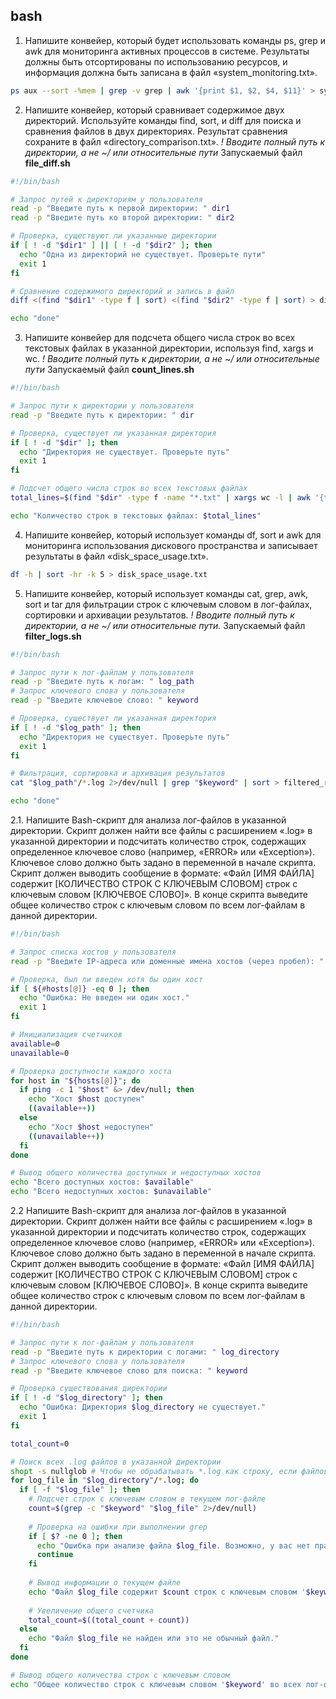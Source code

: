 ## bash

1. Напишите конвейер, который будет использовать команды ps, grep и awk для мониторинга активных процессов в системе. Результаты должны быть отсортированы по использованию ресурсов, и информация должна быть записана в файл «system_monitoring.txt».
```bash
ps aux --sort -%mem | grep -v grep | awk '{print $1, $2, $4, $11}' > system_monitoring.txt
```
2. Напишите конвейер, который сравнивает содержимое двух директорий. Используйте команды find, sort, и diff для поиска и сравнения файлов в двух директориях. Результат сравнения сохраните в файл «directory_comparison.txt».
*! Вводите полный путь к директории, а не ~/ или относительные пути*
Запускаемый файл **file_diff.sh**
```sh
#!/bin/bash

# Запрос путей к директориям у пользователя
read -p "Введите путь к первой директории: " dir1
read -p "Введите путь ко второй директории: " dir2

# Проверка, существуют ли указанные директории
if [ ! -d "$dir1" ] || [ ! -d "$dir2" ]; then
  echo "Одна из директорий не существует. Проверьте пути"
  exit 1
fi

# Сравнение содержимого директорий и запись в файл
diff <(find "$dir1" -type f | sort) <(find "$dir2" -type f | sort) > directory_comparison.txt

echo "done"
```
3. Напишите конвейер для подсчета общего числа строк во всех текстовых файлах в указанной директории, используя find, xargs и wc.
*! Вводите полный путь к директории, а не ~/ или относительные пути*
Запускаемый файл **count_lines.sh**

```sh
#!/bin/bash

# Запрос пути к директории у пользователя
read -p "Введите путь к директории: " dir

# Проверка, существует ли указанная директория
if [ ! -d "$dir" ]; then
  echo "Директория не существует. Проверьте путь"
  exit 1
fi

# Подсчет общего числа строк во всех текстовых файлах
total_lines=$(find "$dir" -type f -name "*.txt" | xargs wc -l | awk '{total += $1} END {print total}')

echo "Количество строк в текстовых файлах: $total_lines"
```
4. Напишите конвейер, который использует команды df, sort и awk для мониторинга использования дискового пространства и записывает результаты в файл «disk_space_usage.txt».
```bash
df -h | sort -hr -k 5 > disk_space_usage.txt
```
5. Напишите конвейер, который использует команды cat, grep, awk, sort и tar для фильтрации строк с ключевым словом в лог-файлах, сортировки и архивации результатов.
*! Вводите полный путь к директории, а не ~/ или относительные пути.* Запускаемый файл **filter_logs.sh**
```sh
#!/bin/bash

# Запрос пути к лог-файлам у пользователя
read -p "Введите путь к логам: " log_path
# Запрос ключевого слова у пользователя
read -p "Введите ключевое слово: " keyword

# Проверка, существует ли указанная директория
if [ ! -d "$log_path" ]; then
  echo "Директория не существует. Проверьте путь"
  exit 1
fi

# Фильтрация, сортировка и архивация результатов
cat "$log_path"/*.log 2>/dev/null | grep "$keyword" | sort > filtered_results.txt && tar -czf filtered_results.tar.gz filtered_results.txt

echo "done"
```
2.1. Напишите Bash-скрипт для анализа лог-файлов в указанной директории. Скрипт должен найти все файлы с расширением «.log» в указанной директории и подсчитать количество строк, содержащих определенное ключевое слово (например, «ERROR» или «Exception»). Ключевое слово должно быть задано в переменной в начале скрипта. Скрипт должен выводить сообщение в формате: «Файл [ИМЯ ФАЙЛА] содержит [КОЛИЧЕСТВО СТРОК С КЛЮЧЕВЫМ СЛОВОМ] строк с ключевым словом [КЛЮЧЕВОЕ СЛОВО]». В конце скрипта выведите общее количество строк с ключевым словом по всем лог-файлам в данной директории.
```sh
#!/bin/bash

# Запрос списка хостов у пользователя
read -p "Введите IP-адреса или доменные имена хостов (через пробел): " -a hosts

# Проверка, был ли введен хотя бы один хост
if [ ${#hosts[@]} -eq 0 ]; then
  echo "Ошибка: Не введен ни один хост."
  exit 1
fi

# Инициализация счетчиков
available=0
unavailable=0

# Проверка доступности каждого хоста
for host in "${hosts[@]}"; do
  if ping -c 1 "$host" &> /dev/null; then
    echo "Хост $host доступен"
    ((available++))
  else
    echo "Хост $host недоступен"
    ((unavailable++))
  fi
done

# Вывод общего количества доступных и недоступных хостов
echo "Всего доступных хостов: $available"
echo "Всего недоступных хостов: $unavailable"
```
2.2 Напишите Bash-скрипт для анализа лог-файлов в указанной директории. Скрипт должен найти все файлы с расширением «.log» в указанной директории и подсчитать количество строк, содержащих определенное ключевое слово (например, «ERROR» или «Exception»). Ключевое слово должно быть задано в переменной в начале скрипта. Скрипт должен выводить сообщение в формате: «Файл [ИМЯ ФАЙЛА] содержит [КОЛИЧЕСТВО СТРОК С КЛЮЧЕВЫМ СЛОВОМ] строк с ключевым словом [КЛЮЧЕВОЕ СЛОВО]». В конце скрипта выведите общее количество строк с ключевым словом по всем лог-файлам в данной директории.
```sh
#!/bin/bash

# Запрос пути к лог-файлам у пользователя
read -p "Введите путь к директории с логами: " log_directory
# Запрос ключевого слова у пользователя
read -p "Введите ключевое слово для поиска: " keyword

# Проверка существования директории
if [ ! -d "$log_directory" ]; then
  echo "Ошибка: Директория $log_directory не существует."
  exit 1
fi

total_count=0

# Поиск всех .log файлов в указанной директории
shopt -s nullglob # Чтобы не обрабатывать *.log как строку, если файлов нет
for log_file in "$log_directory"/*.log; do
  if [ -f "$log_file" ]; then
    # Подсчет строк с ключевым словом в текущем лог-файле
    count=$(grep -c "$keyword" "$log_file" 2>/dev/null)
    
    # Проверка на ошибки при выполнении grep
    if [ $? -ne 0 ]; then
      echo "Ошибка при анализе файла $log_file. Возможно, у вас нет прав доступа."
      continue
    fi
    
    # Вывод информации о текущем файле
    echo "Файл $log_file содержит $count строк с ключевым словом '$keyword'"
    
    # Увеличение общего счетчика
    total_count=$((total_count + count))
  else
    echo "Файл $log_file не найден или это не обычный файл."
  fi
done

# Вывод общего количества строк с ключевым словом
echo "Общее количество строк с ключевым словом '$keyword' во всех лог-файлах: $total_count"
```
